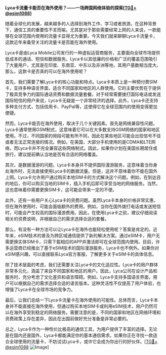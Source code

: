 **Lyca卡流量卡能否在海外使用？——一场跨国网络体验的探索[[TG💪+ @esim1088](https://t.me/s/esim1088)]**

随着全球化的发展，越来越多的人选择到海外工作、学习或者旅游。在这种背景下，通信工具的重要性不言而喻。尤其是对于那些需要经常上网的人来说，一款能够在全球范围内使用的流量卡显得尤为重要。今天我们就来聊聊Lyca卡流量卡，这款近年来备受关注的流量卡是否能在海外使用。

Lyca卡是由Lyca Mobile公司发行的一种虚拟运营商服务，主要面向全球市场提供低成本的通话、短信和数据服务。Lyca卡以其低廉的价格和广泛的覆盖范围吸引了大量用户，尤其是在印度、东南亚、中东以及非洲等地，其用户基数相当庞大。那么，这款卡是否真的可以在海外使用呢？

首先，我们需要了解Lyca卡的核心功能和特点。Lyca卡本质上是一种预付费SIM卡，支持多种语言界面，适合不同国家和地区的人群使用。它的主要优势在于提供了极具竞争力的国际通话资费和数据流量套餐。对于经常需要拨打国际电话或发送国际短信的用户来说，Lyca卡无疑是一个非常经济的选择。此外，Lyca卡还支持多种支付方式，包括信用卡、PayPal等，这使得它在全球范围内的使用变得更加便捷。

然而，Lyca卡能否在海外使用，取决于几个关键因素。首先是网络兼容性问题。Lyca卡通常使用GSM制式，这意味着它可以在大多数支持GSM网络的国家和地区使用。不过，不同国家的频段可能有所不同，因此在某些地区可能会出现信号不佳或者无法正常连接的情况。例如，在美国，大部分手机使用的是CDMA和LTE网络，而Lyca卡并不完全兼容这些网络制式。因此，如果你计划在美国长期居住或旅行，建议提前确认当地是否有合适的网络覆盖。

其次，是数据漫游的问题。Lyca卡本身并不提供国际漫游服务，这意味着当你身处海外时，无法直接使用Lyca卡的数据流量。但是，这并不意味着你不能在国外上网。Lyca卡允许用户通过购买本地SIM卡的方式解决这个问题。例如，在到达目的地后，你可以购买当地的SIM卡，插入手机后即可享受当地的网络服务。当然，这也意味着你需要更换SIM卡，这可能会带来一定的不便。

此外，还有一些用户关心Lyca卡的资费问题。虽然Lyca卡本身的价格非常实惠，但在海外使用时，可能会面临额外的费用。例如，当你在国外拨打电话或发送短信时，可能会产生较高的国际漫游费用。因此，在使用Lyca卡之前，建议仔细阅读相关的资费说明，并根据自己的需求选择合适的套餐。

那么，有没有一种方法可以让Lyca卡在海外也能轻松使用呢？答案是肯定的。近年来，eSIM技术的普及为跨区域通信提供了新的解决方案。通过eSIM卡，用户无需更换实体SIM卡，只需下载相应的APP并激活即可在全球范围内使用。目前，许多运营商已经推出了基于eSIM技术的国际漫游服务，Lyca卡也不例外。如果你对eSIM感兴趣，可以直接联系Lyca官方客服，了解更多关于eSIM卡的具体信息。

除了技术层面的考虑，我们还需要关注Lyca卡的文化适应性。Lyca卡的用户群体非常多元化，涵盖了来自不同国家和地区的用户。因此，Lyca公司在设计产品和服务时，充分考虑了文化差异和语言障碍。例如，Lyca卡支持多国语言界面，用户可以根据自己的需求选择合适的语言版本。这种灵活性不仅提高了用户体验，也增强了Lyca卡在全球市场的竞争力。

最后，让我们总结一下Lyca卡流量卡在海外使用的可能性。总体而言，Lyca卡本身并不能直接在海外使用，但通过购买本地SIM卡或利用eSIM技术，用户仍然可以在海外享受到稳定的网络服务。需要注意的是，不同的国家和地区在网络环境和资费政策上存在差异，因此在出国前做好充分准备是非常必要的。

总之，Lyca卡作为一种性价比极高的通信工具，为用户提供了丰富的选择。无论是在国内还是国外，Lyca卡都能满足你的基本通信需求。如果你正在寻找一款适合全球使用的流量卡，不妨试试Lyca卡，或许它会成为你出行的好伙伴。[[TG💪+ @esim1088](https://t.me/s/esim1088) ![Image](https://i.postimg.cc/4NQfJmqS/Snipaste-2025-05-13-00-14-12.png)]